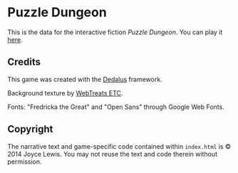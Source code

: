 Puzzle Dungeon
==============

This is the data for the interactive fiction *Puzzle Dungeon*. You can play it [here](http://doublejay9.github.io/YAMWA).

Credits
-------

This game was created with the [Dedalus](https://github.com/pistacchio/Dedalus) framework.

Background texture by [WebTreats ETC](http://www.webtreats.mysitemyway.com).

Fonts: "Fredricka the Great" and "Open Sans" through Google Web Fonts.

Copyright
---------

The narrative text and game-specific code contained within `index.html` is &copy; 2014 Joyce Lewis. You may not reuse the text and code therein without permission.